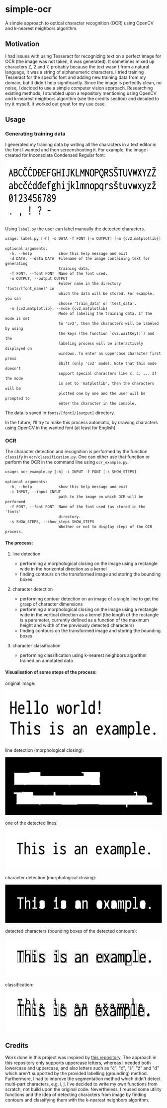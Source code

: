 # simple-ocr

A simple approach to optical character recognition (OCR) using OpenCV and k-nearest neighbors algorithm.

## Motivation

I had issues with using Tesseract for recognizing text on a perfect image for OCR (the image was not taken, it was generated). It sometimes mixed up characters Z, 2 and 7, probably because the text wasn't from a natural language, it was a string of alphanumeric characters. I tried training Tesseract for the specific font and adding new training data from my domain, but it didn't help significantly. Since the image is perfectly clean, no noise, I decided to use a simple computer vision approach. Researching existing methods, I stumbled upon a repository mentioning using OpenCV and k-nearest neighbors algorithm (see the credits section) and decided to try it myself. It worked out great for my use case.

## Usage

### Generating training data

I generated my training data by writing all the characters in a text editor in the font I wanted and then screenshooting it.
For example, the image I created for Inconsolata Condensed Regular font:

![alt text](https://github.com/drajsel/simple-ocr/blob/main/data/inconsolata_condensed_regular_train.png)

Using `label.py` the user can label manually the detected characters. 

    usage: label.py [-h] -d DATA -f FONT [-o OUTPUT] [-m {cv2,matplotlib}]
    
    optional arguments:
      -h, --help            show this help message and exit
      -d DATA, --data DATA  Filename of the image containing text for generating
                            training data.
      -f FONT, --font FONT  Name of the font used.
      -o OUTPUT, --output OUTPUT
                            Folder name in the directory 'fonts/[font_name]' in
                            which the data will be stored. For example, you can
                            choose 'train_data' or 'test_data'.
      -m {cv2,matplotlib}, --mode {cv2,matplotlib}
                            Mode of labeling the training data. If the mode is set
                            to 'cv2', then the characters will be labeled by using
                            the keys (the function `cv2.waitKey()`) and the
                            labeling process will be interactively displayed on
                            windows. To enter an uppercase character first press
                            Shift (only 'cv2' mode). Note that this mode doesn't
                            support special characters like č, ć, ... If the mode
                            is set to 'matplotlib', then the characters will be
                            plotted one by one and the user will be prompted to
                            enter the character in the console.
            
The data is saved in `fonts/[font]/[output]` directory.
                            
In the future, I'll try to make this process automatic, by drawing characters using OpenCV in the wanted font (at least for English).

### OCR

The character detection and recognition is performed by the function `classify` in `ocr/classification.py`. One can either use that function or perform the OCR in the command line using `ocr_example.py`.

    usage: ocr_example.py [-h] -i INPUT -f FONT [-s SHOW_STEPS]

    optional arguments:
      -h, --help            show this help message and exit
      -i INPUT, --input INPUT
                            path to the image on which OCR will be performed
      -f FONT, --font FONT  Name of the font used (as stored in the 'fonts'
                            directory.
      -s SHOW_STEPS, --show_steps SHOW_STEPS
                            Whether or not to display steps of the OCR process.

#### The process:

1. line detection 
    - performing a morphological closing on the image using a rectangle wide in the horizontal direction as a kernel
    - finding contours on the transformed image and storing the bounding boxes

2. character detection
    - performing contour detection on an image of a single line to get the grasp of character dimensions
    - performing a morphological closing on the image using a rectangle wide in the vertical direction as a kernel 
        (the length of the rectangle is a parameter, currently defined as a function of the maximum height and 
        width of the previously detected characters)
    - finding contours on the transformed image and storing the bounding boxes
    
3. character classification
    - performing classification using k-nearest neighbors algorithm trained on annotated data

#### Visualisation of some steps of the process:

original image:

![alt text](https://github.com/drajsel/simple-ocr/blob/main/img/hello_world.png)

line detection (morphological closing):

![alt text](https://github.com/drajsel/simple-ocr/blob/main/img/line_detection.png)

one of the detected lines:

![alt text](https://github.com/drajsel/simple-ocr/blob/main/img/detected_line.png)

character detection (morphological closing):

![alt text](https://github.com/drajsel/simple-ocr/blob/main/img/morphing.png)

detected characters (bounding boxes of the detected contours):

![alt text](https://github.com/drajsel/simple-ocr/blob/main/img/detected_characters.png)

classification:

![alt text](https://github.com/drajsel/simple-ocr/blob/main/img/ocr_result.png)

## Credits

Work done in this project was inspired by [this repository](https://github.com/goncalopp/simple-ocr-opencv). The approach in this repository only supports uppercase letters, whereas I needed both lowercase and uppercase, and also letters such as "č", "ć", "š", "ž" and "đ" which aren't supported by the provided labelling (grounding) method. Furthermore, I had to improve the segmentation method which didn't detect multi-part characters, e.g. i, j. I've decided to write my own functions from scratch, not build upon the original code. Nevertheless, I reused some utility functions and the idea of detecting characters from image by finding contours and classifying them with the k-nearest neighbors algorithm.  
